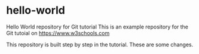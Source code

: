 # hello-world
Hello World repository for Git tutorial
This is an example repository for the Git tutoial on https://www.w3schools.com

This repository is built step by step in the tutorial.
These are some changes.

